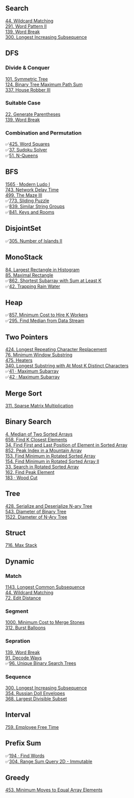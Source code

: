 ## Search  
[44. Wildcard Matching](https://leetcode.cn/problems/wildcard-matching)  
[291. Word Pattern II](https://leetcode.cn/problems/word-pattern-ii)  
[139. Word Break](https://leetcode.cn/problems/word-break)  
[300. Longest Increasing Subsequence](https://leetcode.cn/problems/longest-increasing-subsequence)  

## DFS
### Divide & Conquer  
[101. Symmetric Tree](https://leetcode.cn/problems/symmetric-tree/)  
[124. Binary Tree Maximum Path Sum](https://leetcode.cn/problems/binary-tree-maximum-path-sum/)  
[337. House Robber III](https://leetcode.cn/problems/house-robber-iii/)  

### Suitable Case 
[22. Generate Parentheses](https://leetcode.cn/problems/generate-parentheses/)  
[139. Word Break](https://leetcode.cn/problems/word-break)  


### Combination and Permutation  
✅[425. Word Squares](https://leetcode.cn/problems/word-squares/)  
✅[37. Sudoku Solver](https://leetcode.cn/problems/sudoku-solver/)  
✅[51. N-Queens](https://leetcode.cn/problems/n-queens/)  

## BFS
[1565 · Modern Ludo I](https://www.lintcode.com/problem/1565/)  
[743. Network Delay Time](https://leetcode.cn/problems/network-delay-time/)  
[499. The Maze III](https://leetcode.cn/problems/the-maze-iii/)  
✅[773. Sliding Puzzle](https://leetcode.cn/problems/sliding-puzzle/)  
✅[839. Similar String Groups](https://leetcode.cn/problems/similar-string-groups/)   
✅[841. Keys and Rooms](https://leetcode.cn/problems/keys-and-rooms/)  


## DisjointSet
✅[305. Number of Islands II](https://leetcode.cn/problems/number-of-islands-ii/)  

## MonoStack
[84. Largest Rectangle in Histogram](https://leetcode.cn/problems/largest-rectangle-in-histogram/)  
[85. Maximal Rectangle](https://leetcode.cn/problems/maximal-rectangle/)  
✅[862. Shortest Subarray with Sum at Least K](https://leetcode.cn/problems/shortest-subarray-with-sum-at-least-k/)  
✅[42. Trapping Rain Water](https://leetcode.cn/problems/trapping-rain-water/)  

## Heap  
✅[857. Minimum Cost to Hire K Workers](https://leetcode.cn/problems/minimum-cost-to-hire-k-workers/)  
✅[295. Find Median from Data Stream](https://leetcode.cn/problems/find-median-from-data-stream/)  



## Two Pointers
[424. Longest Repeating Character Replacement](https://leetcode.cn/problems/longest-repeating-character-replacement)  
[76. Minimum Window Substring](https://leetcode.cn/problems/minimum-window-substring/)   
[475. Heaters](https://leetcode.cn/problems/heaters/)  
[340. Longest Substring with At Most K Distinct Characters](https://leetcode.cn/problems/longest-substring-with-at-most-k-distinct-characters/)  
✅[41 · Maximum Subarray](https://www.lintcode.com/problem/41/)  
✅[42 · Maximum Subarray](https://www.lintcode.com/problem/42/)  


## Merge Sort
[311. Sparse Matrix Multiplication](https://leetcode.cn/problems/sparse-matrix-multiplication)  

## Binary Search
[4. Median of Two Sorted Arrays](https://leetcode.cn/problems/median-of-two-sorted-arrays)  
[658. Find K Closest Elements](https://leetcode.cn/problems/find-k-closest-elements/)  
[34. Find First and Last Position of Element in Sorted Array](https://leetcode.cn/problems/find-first-and-last-position-of-element-in-sorted-array/)  
[852. Peak Index in a Mountain Array](https://leetcode.cn/problems/peak-index-in-a-mountain-array/)  
[153. Find Minimum in Rotated Sorted Array](https://leetcode.cn/problems/find-minimum-in-rotated-sorted-array/)  
[154. Find Minimum in Rotated Sorted Array II](https://leetcode.cn/problems/find-minimum-in-rotated-sorted-array-ii/)  
[33. Search in Rotated Sorted Array](https://leetcode.cn/problems/search-in-rotated-sorted-array/)  
[162. Find Peak Element](https://leetcode.cn/problems/find-peak-element/)  
[183 · Wood Cut](https://www.lintcode.com/problem/183/)  


## Tree
[428. Serialize and Deserialize N-ary Tree](https://leetcode.cn/problems/serialize-and-deserialize-n-ary-tree)  
[543. Diameter of Binary Tree](https://leetcode.cn/problems/diameter-of-binary-tree/)   
[1522. Diameter of N-Ary Tree](https://leetcode.cn/problems/diameter-of-n-ary-tree/)  


## Struct
[716. Max Stack](https://leetcode.cn/problems/max-stack)  

## Dynamic
### Match
[1143. Longest Common Subsequence](https://leetcode.cn/problems/longest-common-subsequence/)  
[44. Wildcard Matching](https://leetcode.cn/problems/wildcard-matching/)  
[72. Edit Distance](https://leetcode.cn/problems/edit-distance/)  

### Segment  
[1000. Minimum Cost to Merge Stones](https://leetcode.cn/problems/minimum-cost-to-merge-stones/)  
[312. Burst Balloons](https://leetcode.cn/problems/burst-balloons)  

### Sepration  
[139. Word Break](https://leetcode.cn/problems/word-break)  
[91. Decode Ways](https://leetcode.cn/problems/decode-ways)  
✅[96. Unique Binary Search Trees](https://leetcode.cn/problems/unique-binary-search-trees/)  

### Sequence
[300. Longest Increasing Subsequence](https://leetcode.cn/problems/longest-increasing-subsequence)  
[354. Russian Doll Envelopes](https://leetcode.cn/problems/russian-doll-envelopes/)   
[368. Largest Divisible Subset](https://leetcode.cn/problems/largest-divisible-subset)   


## Interval  
[759. Employee Free Time](https://leetcode.cn/problems/employee-free-time/)  


## Prefix Sum
✅[194 · Find Words](https://www.lintcode.com/problem/194/)  
✅[304. Range Sum Query 2D - Immutable](https://leetcode.cn/problems/range-sum-query-2d-immutable/)  


## Greedy
[453. Minimum Moves to Equal Array Elements](https://leetcode.cn/problems/minimum-moves-to-equal-array-elements/)   
